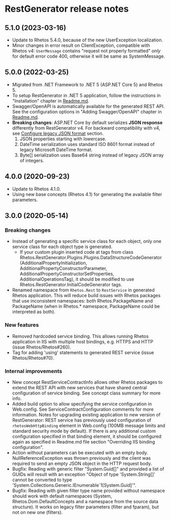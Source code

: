# RestGenerator release notes

## 5.1.0 (2023-03-16)

* Update to Rhetos 5.4.0, because of the new UserException localization.
* Minor changes in error result on ClientException, compatible with Rhetos v4:
  `UserMessage` contains "request not properly formatted" *only* for default error code 400, otherwise it will be same as SystemMessage.

## 5.0.0 (2022-03-25)

* Migrated from .NET Framework to .NET 5 (ASP.NET Core 5) and Rhetos 5.
* To setup RestGenerator in .NET 5 application, follow the instructions in "Installation" chapter in [Readme.md](Readme.md#installation).
* Swagger/OpenAPI is automatically available for the generated REST API.
  See the configuration options in "Adding Swagger/OpenAPI" chapter in [Readme.md](Readme.md#adding-swaggeropenapi).
* **Breaking changes**: ASP.NET Core by default serializes **JSON response** differently from RestGenerator v4.
  For backward compatibility with v4, see [Configure legacy JSON format](Readme.md#configure-legacy-json-format) section.
  1. JSON properties starting with lowercase.
  2. DateTime serialization uses standard ISO 8601 format instead of legacy Microsoft DateTime format.
  3. Byte[] serialization uses Base64 string instead of legacy JSON array of integers.

## 4.0.0 (2020-09-23)

* Update to Rhetos 4.1.0.
* Using new base concepts (Rhetos 4.1) for generating the available filter parameters.

## 3.0.0 (2020-05-14)

### Breaking changes

* Instead of generating a specific service class for each object, only one service class for each object type is generated.
  * If your custom plugin inserted code at tags from class Rhetos.RestGenerator.Plugins.Plugins.DataStructureCodeGenerator
    (AdditionalPropertyInitialization, AdditionalPropertyConstructorParameter, AdditionalPropertyConstructorSetProperties, AdditionalOperationsTag),
    it should be modified to use Rhetos.RestGenerator.InitialCodeGenerator tags.
* Renamed namespace from `Rhetos.Rest` to `RestService` in generated Rhetos application.
  This will reduce build issues with Rhetos packages that use inconsistent namespaces:
  both Rhetos.PackageName and PackageName (when in Rhetos.* namespace, PackageName could be interpreted as both).

### New features

* Removed hardcoded service binding. This allows running Rhetos application in IIS with multiple host bindings, e.g. HTTPS and HTTP (issue Rhetos/Rhetos#260).
* Tag for adding 'using' statements to generated REST service (issue Rhetos/Rhetos#70).

### Internal improvements

* New concept RestServiceContractInfo allows other Rhetos packages to extend the REST API with new services
  that have shared central configuration of service binding. See concept class summary for more info.
* Added build option to allow specifying the service configuration in Web.config.
  See ServiceContractConfiguration comments for more information.
  Notes for upgrading existing application to new version of RestGenerator:
  REST service has previously used configuration of `rhetosWebHttpBinding` element in Web.config (100MB message limits and standard security mode by default).
  If there is any additional custom configuration specified in that binding element,
  it should be configured again as specified in Readme.md file section "Overriding IIS binding configuration".
* Action without parameters can be executed with an empty body.
  NullReferenceException was thrown previously and the client was required to send an empty JSON object in the HTTP request body.
* Bugfix: Reading with generic filter "System.Guid[]" and provided a list of GUIDs will result with an exception
  "Object of type 'System.String[]' cannot be converted to type 'System.Collections.Generic.IEnumerable`1[System.Guid]'".
* Bugfix: Reading with given filter type name provided without namespace should work with default namespaces
  (System, Rhetos.Dom.DefaultConcepts and a namespace from the source data structure).
  It works on legacy filter parameters (filter and fparam), but not on new one (filters).
